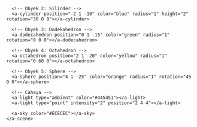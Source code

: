 <!DOCTYPE html>
<html>
  <head>
    <title>Obyek 3D dengan A-Frame</title>
    <script src="https://aframe.io/releases/1.2.0/aframe.min.js"></script>
  </head>
  <body>
    <a-scene>
      <!-- Obyek 1: Kotak -->
      <a-box position="-4 1 -5" color="red" scale="1 1 1" rotation="0 45 0"></a-box>
      
      <!-- Obyek 2: Silinder -->
      <a-cylinder position="-2 1 -10" color="blue" radius="1" height="2" rotation="30 0 0"></a-cylinder>
      
      <!-- Obyek 3: Dodekahedron -->
      <a-dodecahedron position="0 1 -15" color="green" radius="1" rotation="0 0 0"></a-dodecahedron>
      
      <!-- Obyek 4: Octahedron -->
      <a-octahedron position="2 1 -20" color="yellow" radius="1" rotation="0 60 0"></a-octahedron>
      
      <!-- Obyek 5: Sphere -->
      <a-sphere position="4 1 -25" color="orange" radius="1" rotation="45 0 0"></a-sphere>

      <!-- Cahaya -->
      <a-light type="ambient" color="#445451"></a-light>
      <a-light type="point" intensity="2" position="2 4 4"></a-light>

      <a-sky color="#ECECEC"></a-sky>
    </a-scene>
  </body>
</html>
